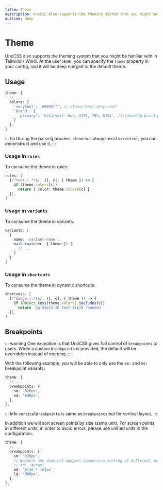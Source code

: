 ```yaml
---
title: Theme
description: UnoCSS also supports the theming system that you might be familiar with in Tailwind / Windi.
outline: deep
---
```


# Theme

UnoCSS also supports the theming system that you might be familiar with in Tailwind / Windi. At the user level, you can specify the `theme` property in your config, and it will be deep merged to the default theme.

## Usage

<!--eslint-skip-->

```ts
theme: {
  // ...
  colors: {
    'veryCool': '#0000ff', // class="text-very-cool"
    'brand': {
      'primary': 'hsla(var(--hue, 217), 78%, 51%)', //class="bg-brand-primary"
    }
  },
}
```
::: tip
During the parsing process, `theme` will always exist in `context`, you can deconstruct and use it.
:::

### Usage in `rules`

To consume the theme in rules:

```ts
rules: [
  [/^text-(.*)$/, ([, c], { theme }) => {
    if (theme.colors[c])
      return { color: theme.colors[c] }
  }],
]
```

### Usage in `variants`

To consume the theme in variants:

```ts
variants: [
  {
    name: 'variant-name',
    match(matcher, { theme }) {
      // ...
    }
  }
]
```

### Usage in `shortcuts`

To consume the theme in dynamic shortcuts:

```ts
shortcuts: [
  [/^badge-(.*)$/, ([, c], { theme }) => {
    if (Object.keys(theme.colors).includes(c))
      return `bg-${c}4:10 text-${c}5 rounded`
  }]
]
```

## Breakpoints

::: warning
One exception is that UnoCSS gives full control of `breakpoints` to users. When a custom `breakpoints` is provided, the default will be overridden instead of merging.
:::

With the following example, you will be able to only use the `sm:` and `md:` breakpoint variants:

<!--eslint-skip-->

```ts
theme: {
  // ...
  breakpoints: {
    sm: '320px',
    md: '640px',
  },
},
```

::: info
`verticalBreakpoints` is same as `breakpoints` but for vertical layout.
:::

In addition we will sort screen points by size (same unit). For screen points in different units, in order to avoid errors, please use unified units in the configuration.

<!--eslint-skip-->

```ts
theme: {
  // ...
  breakpoints: {
    sm: '320px',
    // Because uno does not support comparison sorting of different unit sizes, please convert to the same unit.
    // md: '40rem',
    md: `${40 * 16}px`,
    lg: '960px',
  },
},
```

